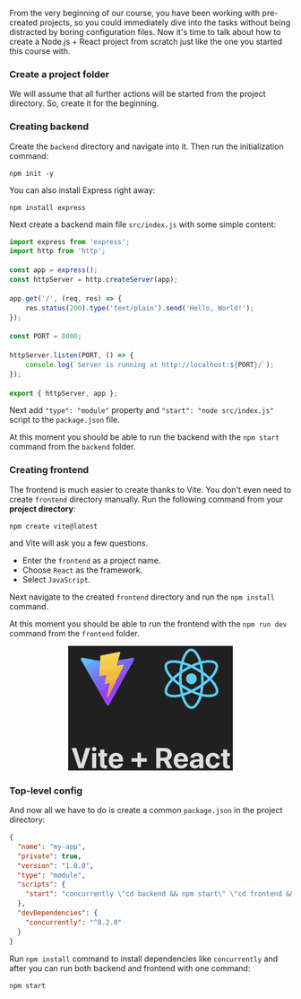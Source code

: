 From the very beginning of our course, you have been working with pre-created projects, 
so you could immediately dive into the tasks without being distracted by boring configuration files.
Now it's time to talk about how to create a Node.js + React project from scratch 
just like the one you started this course with.

### Create a project folder
We will assume that all further actions will be started from the project directory.
So, create it for the beginning.

### Creating backend
Create the `backend` directory and navigate into it.
Then run the initialization command:
```shell
npm init -y
```
You can also install Express right away:
```shell
npm install express
```

Next create a backend main file `src/index.js` with some simple content:
```js
import express from 'express';
import http from 'http';

const app = express();
const httpServer = http.createServer(app);

app.get('/', (req, res) => {
    res.status(200).type('text/plain').send('Hello, World!');
});

const PORT = 8000;

httpServer.listen(PORT, () => {
    console.log(`Server is running at http://localhost:${PORT}/`);
});

export { httpServer, app };
```
Next add `"type": "module"` property and `"start": "node src/index.js"` script to the `package.json` file.

At this moment you should be able to run the backend with the `npm start` command from the `backend` folder.

### Creating frontend
The frontend is much easier to create thanks to Vite. You don't even need to create `frontend` directory manually.
Run the following command from your **project directory**:
```shell
npm create vite@latest
```
and Vite will ask you a few questions.
- Enter the `frontend` as a project name.
- Choose `React` as the framework.
- Select `JavaScript`.

Next navigate to the created `frontend` directory and run the `npm install` command.

At this moment you should be able to run the frontend with the `npm run dev` command from the `frontend` folder.

<div style="text-align: center; max-width: 500px; margin: 0 auto;">
<img src="images/vite_react.gif" alt="Vite + React">
</div>

### Top-level config
And now all we have to do is create a common `package.json` in the project directory:
```json
{
  "name": "my-app",
  "private": true,
  "version": "1.0.0",
  "type": "module",
  "scripts": {
    "start": "concurrently \"cd backend && npm start\" \"cd frontend && npm run dev\""
  },
  "devDependencies": {
    "concurrently": "^8.2.0"
  }
}
```

Run `npm install` command to install dependencies like `concurrently` and 
after you can run both backend and frontend with one command:
```shell
npm start
```
